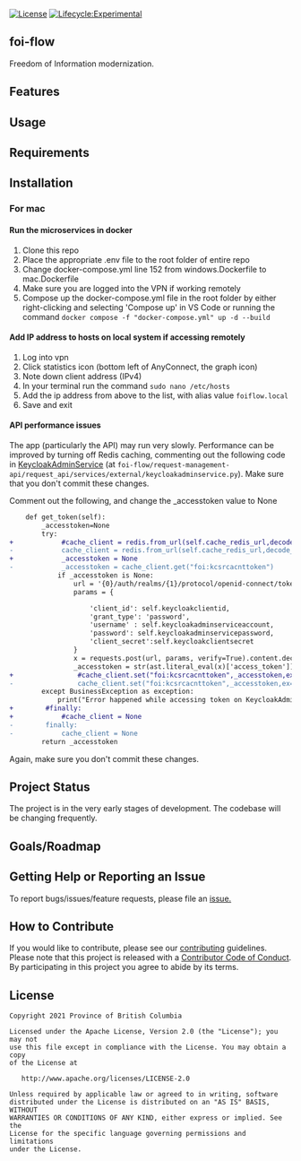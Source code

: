 [![License](https://img.shields.io/badge/License-Apache%202.0-blue.svg)](LICENSE)
[![Lifecycle:Experimental](https://img.shields.io/badge/Lifecycle-Experimental-339999)](https://github.com/bcgov/repomountie/blob/master/doc/lifecycle-badges.md)

## foi-flow
Freedom of Information modernization. 

## Features

## Usage

## Requirements

## Installation

### For mac
#### Run the microservices in docker
1. Clone this repo
2. Place the appropriate .env file to the root folder of entire repo
3. Change docker-compose.yml line 152 from windows.Dockerfile to mac.Dockerfile
4. Make sure you are logged into the VPN if working remotely
5. Compose up the docker-compose.yml file in the root folder by either right-clicking and selecting 'Compose up' in VS Code or running the command 
```docker compose -f "docker-compose.yml" up -d --build```

#### Add IP address to hosts on local system if accessing remotely
1. Log into vpn
2. Click statistics icon (bottom left of AnyConnect, the graph icon)
3. Note down client address (IPv4)
4. In your terminal run the command ``` sudo nano /etc/hosts ```
5. Add the ip address from above to the list, with alias value ``` foiflow.local ```
6. Save and exit

#### API performance issues
The app (particularly the API) may run very slowly. Performance can be improved by turning off Redis caching, commenting out the following code in [KeycloakAdminService](https://github.com/bcgov/foi-flow/blob/main/request-management-api/request_api/services/external/keycloakadminservice.py) (at ```foi-flow/request-management-api/request_api/services/external/keycloakadminservice.py```). Make sure that you don't commit these changes. 

Comment out the following, and change the _accesstoken value to None
```diff
    def get_token(self):
        _accesstoken=None
        try:
+            #cache_client = redis.from_url(self.cache_redis_url,decode_responses=True)
-            cache_client = redis.from_url(self.cache_redis_url,decode_responses=True)
+            _accesstoken = None 
-            _accesstoken = cache_client.get("foi:kcsrcacnttoken")            
            if _accesstoken is None:
                url = '{0}/auth/realms/{1}/protocol/openid-connect/token'.format(self.keycloakhost,self.keycloakrealm)        
                params = {

                    'client_id': self.keycloakclientid,
                    'grant_type': 'password',
                    'username' : self.keycloakadminserviceaccount,
                    'password': self.keycloakadminservicepassword,
                    'client_secret':self.keycloakclientsecret
                }
                x = requests.post(url, params, verify=True).content.decode('utf-8')
                _accesstoken = str(ast.literal_eval(x)['access_token'])                
+                #cache_client.set("foi:kcsrcacnttoken",_accesstoken,ex=int(self.kctokenexpiry))
-                cache_client.set("foi:kcsrcacnttoken",_accesstoken,ex=int(self.kctokenexpiry))
        except BusinessException as exception:
            print("Error happened while accessing token on KeycloakAdminService {0}".format(exception.message))
+        #finally:
+            #cache_client = None
-        finally:
-            cache_client = None
        return _accesstoken      
```
Again, make sure you don't commit these changes.

## Project Status
The project is in the very early stages of development. The codebase will be changing frequently.

## Goals/Roadmap

## Getting Help or Reporting an Issue
To report bugs/issues/feature requests, please file an [issue.](https://github.com/bcgov/foi-flow/issues)

## How to Contribute

If you would like to contribute, please see our [contributing](CONTRIBUTING.md)
guidelines. Please note that this project is released with a
[Contributor Code of Conduct](CODE-OF-CONDUCT.md). By participating in this
project you agree to abide by its terms.

## License

    Copyright 2021 Province of British Columbia

    Licensed under the Apache License, Version 2.0 (the "License"); you may not
    use this file except in compliance with the License. You may obtain a copy
    of the License at

       http://www.apache.org/licenses/LICENSE-2.0

    Unless required by applicable law or agreed to in writing, software
    distributed under the License is distributed on an "AS IS" BASIS, WITHOUT
    WARRANTIES OR CONDITIONS OF ANY KIND, either express or implied. See the
    License for the specific language governing permissions and limitations
    under the License.

